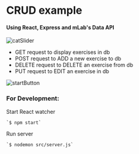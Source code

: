 # CRUD example #
#### Using React, Express and mLab's Data API

![catSlider](https://github.com/loopDelicious/feline-good/blob/master/src/pushup2.png)

* GET request to display exercises in db
* POST request to ADD a new exercise to db
* DELETE request to DELETE an exercise from db
* PUT request to EDIT an exercise in db

![startButton](https://github.com/loopDelicious/feline-good/blob/master/src/workout.png)

### For Development:

Start React watcher

    `$ npm start`
    
Run server

    `$ nodemon src/server.js`
    
